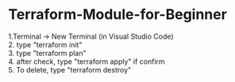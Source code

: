 # Terraform-Module-for-Beginner
1.Terminal -> New Terminal (in Visual Studio Code)<br />
2. type "terraform init"<br />
3. type "terraform plan"<br />
4. after check, type "terraform apply" if confirm<br />
5. To delete, type "terraform destroy"<br />

